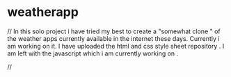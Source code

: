 # weatherapp

// In this solo project i have tried my best to create a 
"somewhat clone " of the weather apps currently available in the internet these days.
Currently i am working on it.
I have uploaded the html and css style sheet repository .
I am left with the javascript which i am currently working on .

//
